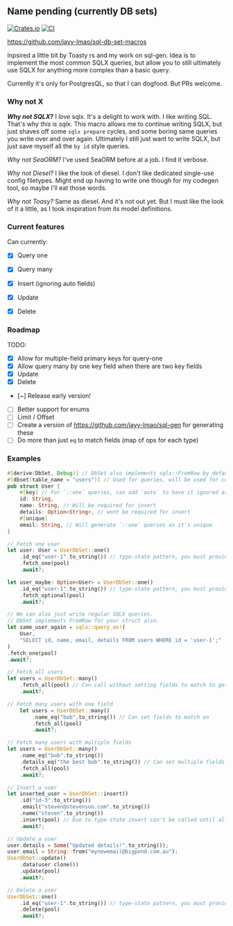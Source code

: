 ## Name pending (currently DB sets)

[![Crates.io](https://img.shields.io/crates/v/db-set-macros)](https://crates.io/crates/db-set-macros)
[![CI](https://github.com/jayy-lmao/sql-db-set-macros/actions/workflows/ci.yml/badge.svg?branch=main)](https://github.com/jayy-lmao/sql-db-set-macros/actions?query=branch%3Amain)


https://github.com/jayy-lmao/sql-db-set-macros

Inpsired a little bit by Toasty rs and my work on sql-gen.
Idea is to implement the most common SQLX queries, but allow you to still ultimately use SQLX for anything more complex than a basic query.

Currently it's only for PostgresQL, so that I can dogfood. But PRs welcome.

### Why not X

**_Why not SQLX_?**
I _love_ sqlx. It's a delight to work with. I like writing SQL.
That's why _this is sqlx_. This macro allows me to continue writing SQLX, but just shaves off some `sqlx prepare` cycles, and some boring same queries you write over and over again.
Ultimately I still just want to write SQLX, but just save myself all the `by id` style queries.


*Why not SeaORM?*
I've used SeaORM before at a job. I find it verbose.

*Why not Diesel?*
I like the look of diesel. I don't like dedicated single-use config filetypes.
Might end up having to write one though for my codegen tool, so maybe I'll eat those words.

*Why not Toasy?*
Same as diesel. And it's not out yet. But I must like the look of it a little, as I took inspiration from its model definitions.

### Current features

Can currently:
- [x] Query one
- [x] Query many
- [x] Insert (ignoring auto fields)
- [x] Update
- [x] Delete


### Roadmap

TODO:
- [x] Allow for multiple-field primary keys for query-one
- [x] Allow query many by one key field when there are two key fields
- [x] Update
- [x] Delete
- [~] Release early version!
- [ ] Better support for enums
- [ ] Limit / Offset
- [ ] Create a version of https://github.com/jayy-lmao/sql-gen for generating these
- [ ] Do more than just `eq` to match fields (map of ops for each type)

### Examples

```rs
#[derive(DbSet, Debug)] // DbSet also implements sqlx::FromRow by default
#[dbset(table_name = "users")] // Used for queries, will be used for codegen
pub struct User {
    #[key] // For `::one` queries, can add `auto` to have it ignored as required for inserts.
    id: String,
    name: String, // Will be required for insert
    details: Option<String>, // wont be required for insert
    #[unique]
    email: String, // Will generate `::one` queries as it's unique
}

// Fetch one user
let user: User = UserDbSet::one()
    .id_eq("user-1".to_string()) // type-state pattern, you must provide a key or unique field to be able to call fetch_one
    .fetch_one(pool)
    .await?;

let user_maybe: Option<User> = UserDbSet::one()
    .id_eq("user-1".to_string()) // type-state pattern, you must provide a key or unique field to be able to call fetch_one
    .fetch_optional(pool)
    .await?;

// We can also just write regular SQLX queries.
// DbSet implements FromRow for your struct also.
let same_user_again = sqlx::query_as!(
    User,
    "SELECT id, name, email, details FROM users WHERE id = 'user-1';"
)
.fetch_one(pool)
.await?;

// Fetch all users
let users = UserDbSet::many()
    .fetch_all(pool) // Can call without setting fields to match to get all results
    .await?;

// Fetch many users with one field
    let users = UserDbSet::many()
        .name_eq("bob".to_string()) // Can set fields to match on
        .fetch_all(pool)
        .await?;

// Fetch many users with multiple fields
let users = UserDbSet::many()
    .name_eq("bob".to_string())
    .details_eq("the best bob".to_string()) // Can set multiple fields to match on
    .fetch_all(pool)
    .await?;

// Insert a user
let inserted_user = UserDbSet::insert()
    .id("id-3".to_string())
    .email("steven@stevenson.com".to_string())
    .name("steven".to_string())
    .insert(pool) // Due to type-state insert can't be called until all non-nullable (besides auto)  fields have been set
    .await?;

// Update a user
user.details = Some("Updated details!".to_string());
user.email = String::from("mynewemail@bigpond.com.au");
UserDbSet::update()
    .data(user.clone())
    .update(pool)
    .await?;

// Delete a user
UserDbSet::one()
    .id_eq("user-1".to_string()) // type-state pattern, you must provide a key or unique field to be able to call fetch_one
    .delete(pool)
    .await?;
```


